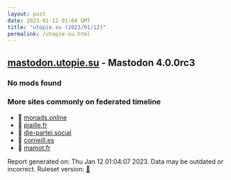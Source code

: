 ```yaml
---
layout: post
date: 2023-01-12 01:04 GMT
title: "utopie.su (2023/01/12)"
permalink: /utopie-su.html
---
```



## [mastodon.utopie.su](https://mastodon.utopie.su) - Mastodon 4.0.0rc3

### No mods found

### More sites commonly on federated timeline

* 🐘 [monads.online](/monads-online.html)
* 🐘 [piaille.fr](/piaille-fr.html)
* 🐘 [die-partei.social](/die-partei-social.html)
* 🐘 [corneill.es](/corneill-es.html)
* 🐘 [mamot.fr](/mamot-fr.html)

Report generated on: Thu Jan 12 01:04:07 2023. Data may be outdated or incorrect.
Ruleset version: [🧁](/version-cupcake)
